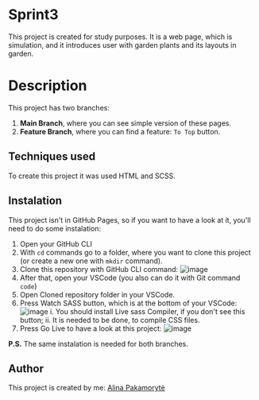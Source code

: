 # Sprint3
This project is created for study purposes. It is a web page, which is simulation, and it introduces user with garden plants and its layouts in garden.

# Description
This project has two branches:
1. **Main Branch**, where you can see simple version of these pages.
2. **Feature Branch**, where you can find a feature: ```To Top``` button.

## Techniques used
To create this project it was used HTML and SCSS.

## Instalation
This project isn't in GitHub Pages, so if you want to have a look at it, you'll need to do some instalation:
1. Open your GitHub CLI
2. With ```cd``` commands go to a folder, where you want to clone this project (or create a new one with ```mkdir``` command).
3. Clone this repository with GitHub CLI command:
![image](https://user-images.githubusercontent.com/99712422/161113218-b9981df1-8962-47e7-9930-eded6222ab19.png)
4. After that, open your VSCode (you also can do it with Git command ```code```)
5. Open Cloned repository folder in your VSCode.
6. Press Watch SASS button, which is at the bottom of your VSCode:
![image](https://user-images.githubusercontent.com/99712422/161115893-e841d7c6-5397-455f-96c1-2e36ddae854c.png)
  i. You should install Live sass Compiler, if you don't see this button;
  ii. It is needed to be done, to compile CSS files.
7. Press Go Live to have a look at this project:
![image](https://user-images.githubusercontent.com/99712422/161116608-be3e5858-189a-4f05-8cae-5f4904aceca9.png)

**P.S.** 
The same instalation is needed for both branches.

## Author
This project is created by me: [Alina Pakamorytė](https://www.linkedin.com/in/alina-pakamoryt%C4%97-73a66377/)

